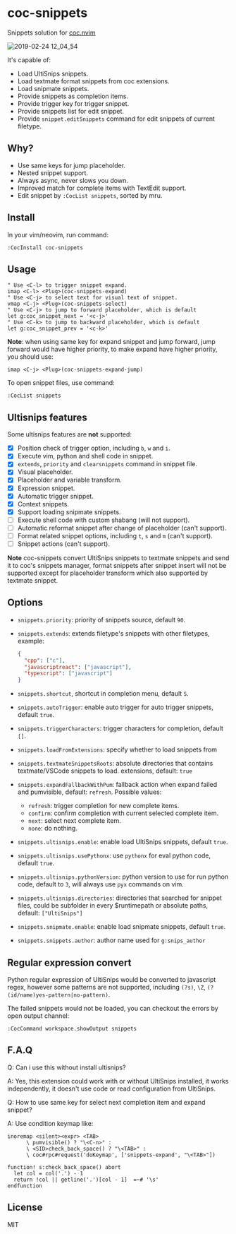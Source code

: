 # coc-snippets

Snippets solution for [coc.nvim](https://github.com/neoclide/coc.nvim)

![2019-02-24 12_04_54](https://user-images.githubusercontent.com/251450/53295003-8570f600-382c-11e9-9e3b-5d4ce2689661.gif)

It's capable of:

- Load UltiSnips snippets.
- Load textmate format snippets from coc extensions.
- Load snipmate snippets.
- Provide snippets as completion items.
- Provide trigger key for trigger snippet.
- Provide snippets list for edit snippet.
- Provide `snippet.editSnippets` command for edit snippets of current filetype.

## Why?

- Use same keys for jump placeholder.
- Nested snippet support.
- Always async, never slows you down.
- Improved match for complete items with TextEdit support.
- Edit snippet by `:CocList snippets`, sorted by mru.

## Install

In your vim/neovim, run command:

```
:CocInstall coc-snippets
```

## Usage

```vim
" Use <C-l> to trigger snippet expand.
imap <C-l> <Plug>(coc-snippets-expand)
" Use <C-j> to select text for visual text of snippet.
vmap <C-j> <Plug>(coc-snippets-select)
" Use <C-j> to jump to forward placeholder, which is default
let g:coc_snippet_next = '<c-j>'
" Use <C-k> to jump to backward placeholder, which is default
let g:coc_snippet_prev = '<c-k>'
```

**Note**: when using same key for expand snippet and jump forward, jump
forward would have higher priority, to make expand have higher priority, you
should use:

```vim
imap <C-j> <Plug>(coc-snippets-expand-jump)
```

To open snippet files, use command:

```vim
:CocList snippets
```

## Ultisnips features

Some ultisnips features are **not** supported:

- [x] Position check of trigger option, including `b`, `w` and `i`.
- [x] Execute vim, python and shell code in snippet.
- [x] `extends`, `priority` and `clearsnippets` command in snippet file.
- [x] Visual placeholder.
- [x] Placeholder and variable transform.
- [x] Expression snippet.
- [x] Automatic trigger snippet.
- [x] Context snippets.
- [x] Support loading snipmate snippets.
- [ ] Execute shell code with custom shabang (will not support).
- [ ] Automatic reformat snippet after change of placeholder (can't support).
- [ ] Format related snippet options, including `t`, `s` and `m` (can't support).
- [ ] Snippet actions (can't support).

**Note** coc-snippets convert UltiSnips snippets to textmate snippets and send
it to coc's snippets manager, format snippets after snippet insert will not be
supported except for placeholder transform which also supported by textmate
snippet.

## Options

- `snippets.priority`: priority of snippets source, default `90`.
- `snippets.extends`: extends filetype's snippets with other filetypes, example:

  ```json
  {
    "cpp": ["c"],
    "javascriptreact": ["javascript"],
    "typescript": ["javascript"]
  }
  ```

- `snippets.shortcut`, shortcut in completion menu, default `S`.
- `snippets.autoTrigger`: enable auto trigger for auto trigger snippets, default
  `true`.
- `snippets.triggerCharacters`: trigger characters for completion, default `[]`.
- `snippets.loadFromExtensions`: specify whether to load snippets from
- `snippets.textmateSnippetsRoots`: absolute directories that contains textmate/VSCode snippets to load.
  extensions, default: `true`
- `snippets.expandFallbackWithPum`: fallback action when expand failed and pumvisible, default: `refresh`. Possible values:
  - `refresh`: trigger completion for new complete items.
  - `confirm`: confirm completion with current selected complete item.
  - `next`: select next complete item.
  - `none`: do nothing.
- `snippets.ultisnips.enable`: enable load UltiSnips snippets, default `true`.
- `snippets.ultisnips.usePythonx`: use `pythonx` for eval python code, default
  `true`.
- `snippets.ultisnips.pythonVersion`: python version to use for run python code,
  default to `3`, will always use `pyx` commands on vim.
- `snippets.ultisnips.directories`: directories that searched for snippet files,
  could be subfolder in every \$runtimepath or absolute paths, default:
  `["UltiSnips"]`
- `snippets.snipmate.enable`: enable load snipmate snippets, default `true`.
- `snippets.snippets.author`: author name used for `g:snips_author`

## Regular expression convert

Python regular expression of UltiSnips would be converted to javascript regex, however some
patterns are not supported, including `(?s)`, `\Z`, `(?(id/name)yes-pattern|no-pattern)`.

The failed snippets would not be loaded, you can checkout the errors by open
output channel:

    :CocCommand workspace.showOutput snippets

## F.A.Q

Q: Can i use this without install ultisnips?

A: Yes, this extension could work with or without UltiSnips installed, it works independently,
it doesn't use code or read configuration from UltiSnips.

Q: How to use same key for select next completion item and expand snippet?

A: Use condition keymap like:

```vim
inoremap <silent><expr> <TAB>
      \ pumvisible() ? "\<C-n>" :
      \ <SID>check_back_space() ? "\<TAB>" :
      \ coc#rpc#request('doKeymap', ['snippets-expand', "\<TAB>"])

function! s:check_back_space() abort
  let col = col('.') - 1
  return !col || getline('.')[col - 1]  =~# '\s'
endfunction
```

## License

MIT

